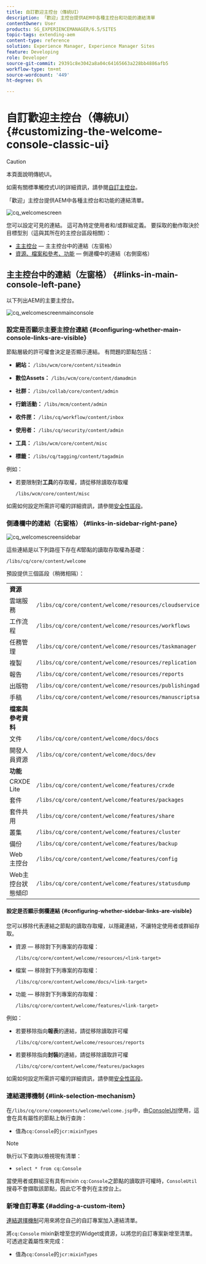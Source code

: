 ```yaml
---
title: 自訂歡迎主控台（傳統UI）
description: 「歡迎」主控台提供AEM中各種主控台和功能的連結清單
contentOwner: User
products: SG_EXPERIENCEMANAGER/6.5/SITES
topic-tags: extending-aem
content-type: reference
solution: Experience Manager, Experience Manager Sites
feature: Developing
role: Developer
source-git-commit: 29391c8e3042a8a04c64165663a228bb4886afb5
workflow-type: tm+mt
source-wordcount: '449'
ht-degree: 6%

---
```


# 自訂歡迎主控台（傳統UI）{#customizing-the-welcome-console-classic-ui}

>[!CAUTION]
>
>本頁面說明傳統UI。
>
>如需有關標準觸控式UI的詳細資訊，請參閱[自訂主控台](/help/sites-developing/customizing-consoles-touch.md)。

「歡迎」主控台提供AEM中各種主控台和功能的連結清單。

![cq_welcomescreen](assets/cq_welcomescreen.png)

您可以設定可見的連結。 這可為特定使用者和/或群組定義。 要採取的動作取決於目標型別（這與其所在的主控台區段相關）：

* [主主控台](#links-in-main-console-left-pane) — 主主控台中的連結（左窗格）
* [資源、檔案和參考、功能](#links-in-sidebar-right-pane) — 側邊欄中的連結（右側窗格）

## 主主控台中的連結（左窗格） {#links-in-main-console-left-pane}

以下列出AEM的主要主控台。

![cq_welcomescreenmainconsole](assets/cq_welcomescreenmainconsole.png)

### 設定是否顯示主要主控台連結 {#configuring-whether-main-console-links-are-visible}

節點層級的許可權會決定是否顯示連結。 有問題的節點包括：

* **網站：** `/libs/wcm/core/content/siteadmin`

* **數位Assets：** `/libs/wcm/core/content/damadmin`

* **社群：** `/libs/collab/core/content/admin`

* **行銷活動：** `/libs/mcm/content/admin`

* **收件匣：** `/libs/cq/workflow/content/inbox`

* **使用者：** `/libs/cq/security/content/admin`

* **工具：** `/libs/wcm/core/content/misc`

* **標籤：** `/libs/cq/tagging/content/tagadmin`

例如：

* 若要限制對&#x200B;**工具**&#x200B;的存取權，請從移除讀取存取權

  `/libs/wcm/core/content/misc`

如需如何設定所需許可權的詳細資訊，請參閱[安全性區段](/help/sites-administering/security.md)。

### 側邊欄中的連結（右窗格） {#links-in-sidebar-right-pane}

![cq_welcomescreensidebar](assets/cq_welcomescreensidebar.png)

這些連結是以下列路徑下存在&#x200B;*和*&#x200B;節點的讀取存取權為基礎：

`/libs/cq/core/content/welcome`

預設提供三個區段（稍微相隔）：

<table>
 <tbody>
  <tr>
   <td><strong>資源</strong></td>
   <td> </td>
  </tr>
  <tr>
   <td> 雲端服務</td>
   <td><code>/libs/cq/core/content/welcome/resources/cloudservices</code></td>
  </tr>
  <tr>
   <td> 工作流程</td>
   <td><code>/libs/cq/core/content/welcome/resources/workflows</code></td>
  </tr>
  <tr>
   <td> 任務管理</td>
   <td><code>/libs/cq/core/content/welcome/resources/taskmanager</code></td>
  </tr>
  <tr>
   <td> 複製</td>
   <td><code>/libs/cq/core/content/welcome/resources/replication</code></td>
  </tr>
  <tr>
   <td> 報告</td>
   <td><code>/libs/cq/core/content/welcome/resources/reports</code></td>
  </tr>
  <tr>
   <td> 出版物</td>
   <td><code>/libs/cq/core/content/welcome/resources/publishingadmin</code></td>
  </tr>
  <tr>
   <td> 手稿</td>
   <td><code>/libs/cq/core/content/welcome/resources/manuscriptsadmin</code></td>
  </tr>
  <tr>
   <td><strong>檔案與參考資料</strong></td>
   <td> </td>
  </tr>
  <tr>
   <td> 文件</td>
   <td><code>/libs/cq/core/content/welcome/docs/docs</code></td>
  </tr>
  <tr>
   <td> 開發人員資源</td>
   <td><code>/libs/cq/core/content/welcome/docs/dev</code></td>
  </tr>
  <tr>
   <td><strong>功能</strong></td>
   <td> </td>
  </tr>
  <tr>
   <td> CRXDE Lite</td>
   <td><code>/libs/cq/core/content/welcome/features/crxde</code></td>
  </tr>
  <tr>
   <td> 套件</td>
   <td><code>/libs/cq/core/content/welcome/features/packages</code></td>
  </tr>
  <tr>
   <td> 套件共用</td>
   <td><code>/libs/cq/core/content/welcome/features/share</code></td>
  </tr>
  <tr>
   <td> 叢集</td>
   <td><code>/libs/cq/core/content/welcome/features/cluster</code></td>
  </tr>
  <tr>
   <td> 備份</td>
   <td><code>/libs/cq/core/content/welcome/features/backup</code></td>
  </tr>
  <tr>
   <td> Web 主控台<br /> </td>
   <td><code>/libs/cq/core/content/welcome/features/config</code></td>
  </tr>
  <tr>
   <td> Web主控台狀態傾印<br /> </td>
   <td><code>/libs/cq/core/content/welcome/features/statusdump</code></td>
  </tr>
 </tbody>
</table>

#### 設定是否顯示側欄連結 {#configuring-whether-sidebar-links-are-visible}

您可以移除代表連結之節點的讀取存取權，以隱藏連結，不讓特定使用者或群組存取。

* 資源 — 移除對下列專案的存取權：

  `/libs/cq/core/content/welcome/resources/<link-target>`

* 檔案 — 移除對下列專案的存取權：

  `/libs/cq/core/content/welcome/docs/<link-target>`

* 功能 — 移除對下列專案的存取權：

  `/libs/cq/core/content/welcome/features/<link-target>`

例如：

* 若要移除指向&#x200B;**報表**&#x200B;的連結，請從移除讀取許可權

  `/libs/cq/core/content/welcome/resources/reports`

* 若要移除指向&#x200B;**封裝**&#x200B;的連結，請從移除讀取許可權

  `/libs/cq/core/content/welcome/features/packages`

如需如何設定所需許可權的詳細資訊，請參閱[安全性區段](/help/sites-administering/security.md)。

### 連結選擇機制 {#link-selection-mechanism}

在`/libs/cq/core/components/welcome/welcome.jsp`中，由[ConsoleUtil](https://helpx.adobe.com/experience-manager/6-5/sites/developing/using/reference-materials/javadoc/com/day/cq/commons/ConsoleUtil.html)使用，這會在具有屬性的節點上執行查詢：

* 值為`cq:Console`的`jcr:mixinTypes`

>[!NOTE]
>
>執行以下查詢以檢視現有清單：
>
>* `select * from cq:Console`
>

當使用者或群組沒有具有mixin `cq:Console`之節點的讀取許可權時，`ConsoleUtil`搜尋不會擷取該節點，因此它不會列在主控台上。

### 新增自訂專案 {#adding-a-custom-item}

[連結選擇機制](#link-selection-mechanism)可用來將您自己的自訂專案加入連結清單。

將`cq:Console` mixin新增至您的Widget或資源，以將您的自訂專案新增至清單。 可透過定義屬性來完成：

* 值為`cq:Console`的`jcr:mixinTypes`

